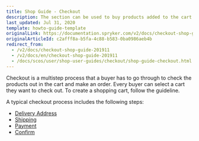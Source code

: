 ```yaml
---
title: Shop Guide - Checkout
description: The section can be used to buy products added to the cart by setting a delivery address, shipment details, a payment method and placing an order.
last_updated: Jul 31, 2020
template: howto-guide-template
originalLink: https://documentation.spryker.com/v2/docs/checkout-shop-guide-201911
originalArticleId: c2afff8a-b5fa-4c88-b583-0ba0986aeb4b
redirect_from:
  - /v2/docs/checkout-shop-guide-201911
  - /v2/docs/en/checkout-shop-guide-201911
  - /docs/scos/user/shop-user-guides/checkout/shop-guide-checkout.html
---
```


Checkout is a multistep process that a buyer has to go through to check the products out in the cart and make an order.  Every buyer can select a cart they want to check out. To create a shopping cart, follow the guideline.

A typical checkout process includes the following steps:

* [Delivery Address](/docs/scos/user/shop-user-guides/shop-guide-checkout/shop-guide-address-step.html)
* [Shipping](/docs/scos/user/shop-user-guides/shop-guide-checkout/shop-guide-shipment-step.html)
* [Payment](/docs/scos/user/shop-user-guides/shop-guide-checkout/shop-guide-payment-step.html)
* [Confirm](/docs/scos/user/shop-user-guides/shop-guide-checkout/shop-guide-summary-step.html)
